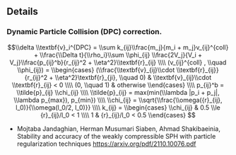 ## Details


### Dynamic Particle Collision (DPC) correction.


```math
\\delta \\textbf{v}_i^{DPC} = \\sum k_{ij}\\frac{m_j}{m_i + m_j}v_{ij}^{coll} + \\frac{\\Delta  t}{\\rho_i}\\sum \\phi_{ij} \\frac{2V_j}{V_i + V_j}\\frac{p_{ij}^b}{r_{ij}^2 + \\eta^2}\\textbf{r}_{ij}

\\\\

(v_{ij}^{coll} , \\quad \\phi_{ij}) = \\begin{cases} (\\frac{\\textbf{v}_{ij}\\cdot \\textbf{r}_{ij}}{r_{ij}^2 + \\eta^2}\textbf{r}_{ji}, \\quad 0) & \\textbf{v}_{ij}\\cdot \\textbf{r}_{ij} < 0 \\\\ (0, \\quad 1) &  otherwise \\end{cases}

\\\\
p_{ij}^b = \\tilde{p}_{ij} \\chi_{ij} 

\\\\

\\tilde{p}_{ij} = max(min(\\lambda |p_i + p_j|, \\lambda p_{max}), p_{min})

\\\\

\\chi_{ij}  = \\sqrt{\\frac{\\omega({r}_{ij}, l_0)}{\\omega(l_0/2, l_0)}}

\\\\

k_{ij} =  \\begin{cases} \\chi_{ij} & 0.5 \\le {r}_{ij}/l_0 < 1 \\\\ 1 & {r}_{ij}/l_0 < 0.5 \\end{cases}

```

* Mojtaba Jandaghian, Herman Musumari Siaben, Ahmad Shakibaeinia, Stability and accuracy of the weakly compressible SPH with particle regularization techniques https://arxiv.org/pdf/2110.10076.pdf


